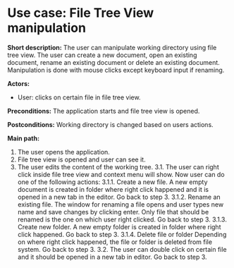# Use case: File Tree View manipulation

**Short description:** The user can manipulate working directory using file tree view. The user can create a new document, open an existing document, rename an existing document or delete an existing document. Manipulation is done with mouse clicks except keyboard input if renaming.

**Actors:** 
- User: clicks on certain file in file tree view.

**Preconditions:** The application starts and file tree view is opened.

**Postconditions:** Working directory is changed based on users actions. 

**Main path:**
1. The user opens the application.
2. File tree view is opened and user can see it.
3. The user edits the content of the working tree.
    3.1. The user can right click inside file tree view and context menu will show. Now user can do one of the following actions:
        3.1.1. Create a new file. 
            A new empty document is created in folder where right click happened 
            and it is opened in a new tab in the editor. Go back to step 3.
        3.1.2. Rename an existing file.
            The window for renaming a file opens and user types new name and save changes by clicking enter. Only file that should be renamed is the one on which user right clicked. 
            Go back to step 3.
        3.1.3. Create new folder.
            A new empty folder is created in folder where right click happened. Go back to step 3.
        3.1.4. Delete file or folder
            Depending on where right click happened, the file or folder is deleted from file system. Go back to step 3.
    3.2. The user can double click on certain file and it should be opened in a new tab in editor. Go back to step 3.